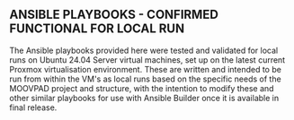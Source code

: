 ## ANSIBLE PLAYBOOKS - CONFIRMED FUNCTIONAL FOR LOCAL RUN

The Ansible playbooks provided here were tested and validated for local runs on Ubuntu 24.04 Server virtual machines, set up on the latest current Proxmox virtualisation environment. These are written and intended to be run from within the VM's as local runs based on the specific needs of the MOOVPAD project and structure, with the intention to modify these and other similar playbooks for use with Ansible Builder once it is available in final release.
